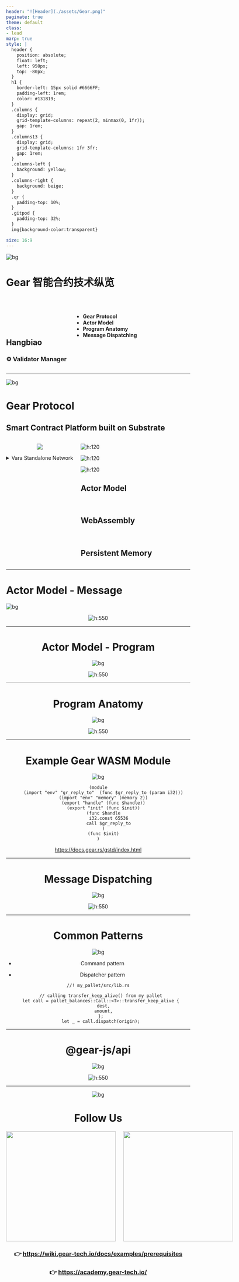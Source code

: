 ```yaml
---
header: "![Header](./assets/Gear.png)"
paginate: true
theme: default
class:
- lead
marp: true
style: |
  header {
    position: absolute;
    float: left;
    left: 950px;
    top: -80px;
  }
  h1 {
    border-left: 15px solid #6666FF;
    padding-left: 1rem;
    color: #131819;
  }
  .columns {
    display: grid;
    grid-template-columns: repeat(2, minmax(0, 1fr));
    gap: 1rem;
  }
  .columns13 {
    display: grid;
    grid-template-columns: 1fr 3fr;
    gap: 1rem;
  }
  .columns-left {
    background: yellow;
  }
  .columns-right {
    background: beige;
  }
  .qr {
    padding-top: 10%;
  }
  .gitpod {
    padding-top: 32%;
  }
  img{background-color:transparent}

size: 16:9
---
```


![bg](./assets/BackgroundGearBlack.png)

<!-- _color: #FFF -->

# Gear 智能合约技术纵览

<div class="columns">
<div>

<br/>
<br/>
<br/>
<br/>
<br/>

## Hangbiao

### ⚙️ Validator Manager

</div>
<div>

<br/>
<br/>

- **Gear Protocol**
- **Actor Model**
- **Program Anatomy**
- **Message Dispatching**

<!--
  - **Rust / WebAssembly**
  - **Actor Model** / **Asynchronous Messaging**
  - **Persistent Memory**
  - **上手示例: Flipper Contract**
-->


<!--
  - **消息类型**
  - **内部状态**
  - **消息处理**
  - **元数据**
  - **编写测试**
-->

</div>
</div>

---

<!-- ![bg](./assets/BackgroundGearWhite.png) -->
![bg](./assets/Ambient.png)

# Gear Protocol

## Smart Contract Platform built on Substrate

<div class="columns">

<div align="center">

![](https://i.imgur.com/ixxN8sf.png)

<details><summary>Vara Standalone Network</summary>

```
...
    {
      "prefix": 137,
      "network": "vara",
      "displayName": "Vara Network",
      "symbols": ["VARA"],
      "decimals": [12],
      "standardAccount": "*25519",
      "website": "https://vara-network.io/"
    },
...
```

Coming soon! ([source](https://github.com/paritytech/ss58-registry/blob/13019a7d23901c499d97855ba6c2145962c42fd0/ss58-registry.json#L787-L795))

</details>


</div>

<div>

<div class="columns13">
<div>

![h:120](https://i.imgur.com/X3XbnIv.png)

![h:120](https://i.imgur.com/sOcLAOY.png)

![h:120](https://i.imgur.com/bBtZ3Zj.png)

</div>

<div>

## Actor Model

<br/>

## WebAssembly

<br/>

## Persistent Memory

</div>

</div>

<!--

- ### Actor Model

- ### Persistent Memory

- ### WebAssembly

-->

</div>

</div>

<!-- 近期将上线 Vara Network 主网 -->

---

# Actor Model - Message

![bg](./assets/Ambient.png)

<div align="center">

![h:550](https://i.imgur.com/9tUxBwx.png)

<div/>


---

# Actor Model - Program

![bg](./assets/Ambient.png)

<div align="center">

![h:550](https://i.imgur.com/2egiONF.png)

<div/>


---

# Program Anatomy

![bg](./assets/Ambient.png)

<div align="center">

![h:550](https://i.imgur.com/w1PZqWo.png)

<div/>

---

# Example Gear WASM Module

![bg](./assets/Ambient.png)

```
(module
    (import "env" "gr_reply_to"  (func $gr_reply_to (param i32)))
    (import "env" "memory" (memory 2))
    (export "handle" (func $handle))
    (export "init" (func $init))
    (func $handle
        i32.const 65536
        call $gr_reply_to
    )
    (func $init)
)
```

https://docs.gear.rs/gstd/index.html

---

# Message Dispatching

![bg](./assets/Ambient.png)

<div align="center">

![h:550](https://i.imgur.com/ZleLcL1.png)

<div/>

---

# Common Patterns


![bg](./assets/Ambient.png)

- Command pattern

<!--
The Command pattern encapsulates a request as an object, allowing the request to be parameterized, queued, or logged. In Substrate, the dispatchable functions of a pallet serve as commands. The dispatchable functions are defined within the Call enum of a pallet, and each variant represents a specific command that can be executed.
-->

- Dispatcher pattern

<!--
The Dispatcher pattern is used to decouple various components of a system and provide a centralized mechanism for handling requests. In Substrate, the Executive module acts as the dispatcher, managing the execution of different runtime functions by delegating the calls to the appropriate pallets.
-->

```
//! my_pallet/src/lib.rs

  // calling transfer_keep_alive() from my pallet
  let call = pallet_balances::Call::<T>::transfer_keep_alive {
    dest,
    amount,
  };
  let _ = call.dispatch(origin);

```

---

# @gear-js/api

![bg](./assets/Ambient.png)

<div align="center">

![h:550](https://i.imgur.com/ksXVqE4.png)

<div/>

---

![bg](./assets/Ambient.png)

# Follow Us

<div class="columns" align="center">

<div>

<img src="./assets/GearTwitter.jpg" width=300 height=300/>

</div>

<div>

<img src="./assets/GearWechat.jpg" width=300 height=300/>

</div>

</div>

### 👉 https://wiki.gear-tech.io/docs/examples/prerequisites
### 👉 https://academy.gear-tech.io/